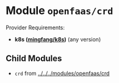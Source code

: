 
# Module `openfaas/crd`

Provider Requirements:
* **k8s ([mingfang/k8s](https://registry.terraform.io/providers/mingfang/k8s/latest))** (any version)

## Child Modules
* `crd` from [../../../modules/openfaas/crd](../../../modules/openfaas/crd)


